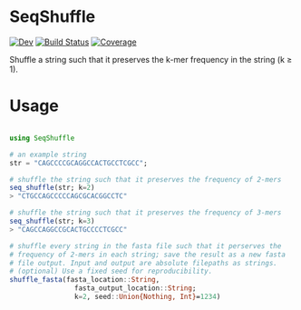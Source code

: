 # SeqShuffle

[![Dev](https://img.shields.io/badge/docs-dev-blue.svg)](https://kchu25.github.io/SeqShuffle.jl/dev)
[![Build Status](https://github.com/kchu25/SeqShuffle.jl/actions/workflows/CI.yml/badge.svg?branch=main)](https://github.com/kchu25/SeqShuffle.jl/actions/workflows/CI.yml?query=branch%3Amain)
[![Coverage](https://codecov.io/gh/kchu25/SeqShuffle.jl/branch/main/graph/badge.svg)](https://codecov.io/gh/kchu25/SeqShuffle.jl)

Shuffle a string such that it preserves the k-mer frequency in the string (k $\geq$ 1).

# Usage

```julia

using SeqShuffle

# an example string
str = "CAGCCCCGCAGGCCACTGCCTCGCC";

# shuffle the string such that it preserves the frequency of 2-mers
seq_shuffle(str; k=2)
> "CTGCCAGCCCCCAGCGCACGGCCTC"

# shuffle the string such that it preserves the frequency of 3-mers
seq_shuffle(str; k=3)
> "CAGCCAGGCCGCACTGCCCCTCGCC"

# shuffle every string in the fasta file such that it perserves the 
# frequency of 2-mers in each string; save the result as a new fasta 
# file output. Input and output are absolute filepaths as strings.     
# (optional) Use a fixed seed for reproducibility.
shuffle_fasta(fasta_location::String, 
                fasta_output_location::String;
                k=2, seed::Union{Nothing, Int}=1234)

```
